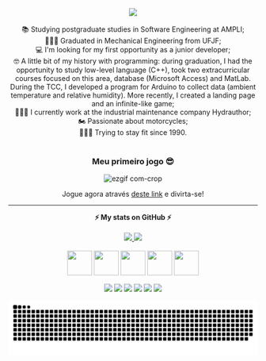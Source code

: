 <div align="center">
  <!-- SECTION 01: BANNER -->
  <!-- https://github.com/kyechan99/capsule-render -->
  <img src="https://capsule-render.vercel.app/api?type=waving&color=gradient&height=250&section=header&text=Camilo%20Carvalho&animation=scaleIn&fontSize=70&fontAlignY=35&desc=%20Jr%20Developer%20|%20Software%20Engineer&descAlignY=50" />     
</div>

<div align="center">
  <p>
    📚 Studying postgraduate studies in Software Engineering at AMPLI;
    <br>
    👨🏼‍🎓 Graduated in Mechanical Engineering from UFJF;
    <br>
    💻 I'm looking for my first opportunity as a junior developer;
    <br>
    🤓 A little bit of my history with programming: during graduation, I had the opportunity to study low-level language (C++), took two extracurricular courses focused on this area, database (Microsoft Access) and MatLab. During the TCC, I developed a program for Arduino to collect data (ambient temperature and relative humidity). More recently, I created a landing page and an infinite-like game;
    <br>
    👨🏼‍🔧 I currently work at the industrial maintenance company Hydrauthor;
    <br>
    🏍️ Passionate about motorcycles;
    <br>
    🏋🏼‍♂️ Trying to stay fit since 1990.
    <br>
    <br>
    
<div align="center">
  <!-- SECTION 02: JOGO -->
  
  <b> <h3> Meu primeiro jogo 😎 </h3> </b>
  
![ezgif com-crop](https://github.com/CamiloACarvalho/CamiloACarvalho.github.io/assets/111397870/edc76bc3-3b9a-44d7-8780-040a7b00bb5e)

Jogue agora através [deste link](https://camiloacarvalho.github.io/) e divirta-se!
<hr>
  
<div align="center">
  <!-- GitHub stats -->
  <b>⚡ My stats on GitHub ⚡</b>
  <br>
  <br>
  <!-- (https://github-readme-streak-stats.herokuapp.com?user=CamiloACarvalho&theme=highcontrast&hide_border=true)](https://git.io/streak-stats)-->
  <div align="center">
    <a href="https://github.com/CamiloACarvalho">
      <img height="180em" src="https://github-readme-stats.vercel.app/api?username=CamiloACarvalho&show_icons=true&theme=chartreuse-dark&include_all_commits=true&count_private=true"/>
      <img height="180em" src="https://github-readme-stats.vercel.app/api/top-langs/?username=CamiloACarvalho&layout=compact&langs_count=7&theme=chartreuse-dark"/>
    </a>
  </div>

  <div style="display: inline_block"><br>
    <img align="center" height="50" width="50" src="https://cdn.jsdelivr.net/gh/devicons/devicon/icons/html5/html5-original.svg" />
    <img align="center" height="50" width="50" src="https://cdn.jsdelivr.net/gh/devicons/devicon/icons/css3/css3-original.svg" />
    <img align="center" height="50" width="50" src="https://cdn.jsdelivr.net/gh/devicons/devicon/icons/c/c-original.svg" />
    <img align="center" height="50" width="50" src="https://cdn.jsdelivr.net/gh/devicons/devicon/icons/java/java-original-wordmark.svg" />
    <img align="center" height="50" width="50" src="https://cdn.jsdelivr.net/gh/devicons/devicon/icons/python/python-original-wordmark.svg" />
  </div>
</div>
  <br>
<div align="center">
  <a href="mailto:camilo.carvalho@engenharia.ufjf.br"><img src="https://img.shields.io/badge/Gmail-D14836?style=for-the-badge&logo=gmail&logoColor=white" target="_blank"></a>
  <a href="https://www.linkedin.com/in/camiloaugustocarvalho/" target="_blank"><img src="https://img.shields.io/badge/LinkedIn-0077B5?style=for-the-badge&logo=linkedin&logoColor=white" target="_blank"></a> 
  <a href="https://www.instagram.com/camilocarv_/" target="_blank"><img src="https://img.shields.io/badge/Instagram-E4405F?style=for-the-badge&logo=instagram&logoColor=white" target="_blank"></a>
  <a href="https://www.facebook.com/camiloaugusto.carvalho" target="_blank"><img src="https://img.shields.io/badge/Facebook-1877F2?style=for-the-badge&logo=facebook&logoColor=white" target="_blank"></a>
  <a href="https://discord.com/channels/@me" target="_blank"><img src="https://img.shields.io/badge/Discord-7289DA?style=for-the-badge&logo=discord&logoColor=white" target="_blank"></a>
  <a href="https://www.youtube.com/channel/UCwu_OmIM8rZqs2IKi2oJ5ow" target="_blank"><img src="https://img.shields.io/badge/YouTube-FF0000?style=for-the-badge&logo=youtube&logoColor=white" target="_blank"></a>
</div>

<div align="center">
  
   ![Snake animation](https://github.com/CamiloACarvalho/CamiloACarvalho/blob/output/github-contribution-grid-snake.svg)
    
</div>
